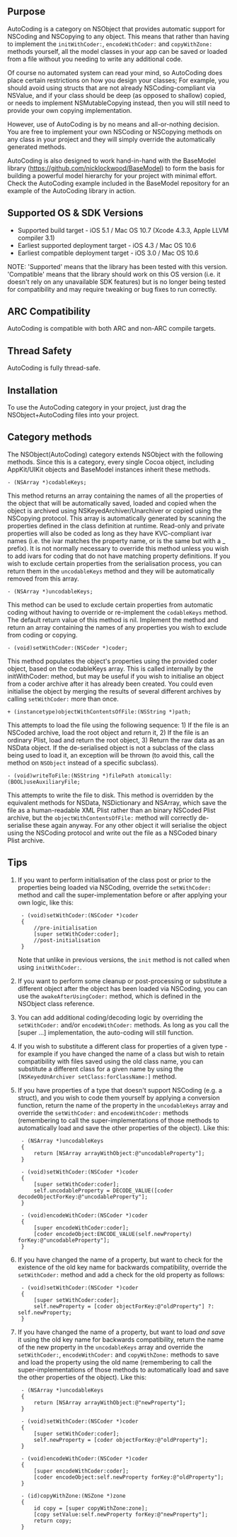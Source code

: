 Purpose
--------------

AutoCoding is a category on NSObject that provides automatic support for NSCoding and NSCopying to any object. This means that rather than having to implement the `initWithCoder:`, `encodeWithCoder:` and `copyWithZone:` methods yourself, all the model classes in your app can be saved or loaded from a file without you needing to write any additional code.

Of course no automated system can read your mind, so AutoCoding does place certain restrictions on how you design your classes; For example, you should avoid using structs that are not already NSCoding-compliant via NSValue, and if your class should be deep (as opposed to shallow) copied, or needs to implement NSMutableCopying instead, then you will still need to provide your own copying implementation.

However, use of AutoCoding is by no means and all-or-nothing decision. You are free to implement your own NSCoding or NSCopying methods on any class in your project and they will simply override the automatically generated methods.

AutoCoding is also designed to work hand-in-hand with the BaseModel library (https://github.com/nicklockwood/BaseModel) to form the basis for building a powerful model hierarchy for your project with minimal effort. Check the AutoCoding example included in the BaseModel repository for an example of the AutoCoding library in action.


Supported OS & SDK Versions
-----------------------------

* Supported build target - iOS 5.1 / Mac OS 10.7 (Xcode 4.3.3, Apple LLVM compiler 3.1)
* Earliest supported deployment target - iOS 4.3 / Mac OS 10.6
* Earliest compatible deployment target - iOS 3.0 / Mac OS 10.6

NOTE: 'Supported' means that the library has been tested with this version. 'Compatible' means that the library should work on this OS version (i.e. it doesn't rely on any unavailable SDK features) but is no longer being tested for compatibility and may require tweaking or bug fixes to run correctly.


ARC Compatibility
------------------

AutoCoding is compatible with both ARC and non-ARC compile targets.


Thread Safety
--------------

AutoCoding is fully thread-safe.


Installation
--------------

To use the AutoCoding category in your project, just drag the NSObject+AutoCoding files into your project.


Category methods
-----------------------------

The NSObject(AutoCoding) category extends NSObject with the following methods. Since this is a category, every single Cocoa object, including AppKit/UIKit objects and BaseModel instances inherit these methods.

    - (NSArray *)codableKeys;
    
This method returns an array containing the names of all the properties of the object that will be automatically saved, loaded and copied when the object is archived using NSKeyedArchiver/Unarchiver or copied using the NSCopying protocol. This array is automatically generated by scanning the properties defined in the class definition at runtime. Read-only and private properties will also be coded as long as they have KVC-compliant ivar names (i.e. the ivar matches the property name, or is the same but with a _ prefix). It is not normally necessary to override this method unless you wish to add ivars for coding that do not have matching property definitions. If you wish to exclude certain properties from the serialisation process, you can return them in the `uncodableKeys` method and they will be automatically removed from this array.
    
    - (NSArray *)uncodableKeys;

This method can be used to exclude certain properties from automatic coding without having to override or re-implement the `codableKeys` method. The default return value of this method is nil. Implement the method and return an array containing the names of any properties you wish to exclude from coding or copying.

    - (void)setWithCoder:(NSCoder *)coder;
    
This method populates the object's properties using the provided coder object, based on the codableKeys array. This is called internally by the initWithCoder: method, but may be useful if you wish to initialise an object from a coder archive after it has already been created. You could even initialise the object by merging the results of several different archives by calling `setWithCoder:` more than once.

	+ (instancetype)objectWithContentsOfFile:(NSString *)path;
	
This attempts to load the file using the following sequence: 1) If the file is an NSCoded archive, load the root object and return it, 2) If the file is an ordinary Plist, load and return the root object, 3) Return the raw data as an NSData object. If the de-serialised object is not a subclass of the class being used to load it, an exception will be thrown (to avoid this, call the method on `NSObject` instead of a specific subclass).
	
	- (void)writeToFile:(NSString *)filePath atomically:(BOOL)useAuxiliaryFile;
	
This attempts to write the file to disk. This method is overridden by the equivalent methods for NSData, NSDictionary and NSArray, which save the file as a human-readable XML Plist rather than an binary NSCoded Plist archive, but the `objectWithContentsOfFile:` method will correctly de-serialise these again anyway. For any other object it will serialise the object using the NSCoding protocol and write out the file as a NSCoded binary Plist archive.


Tips
--------------------------------------

1. If you want to perform initialisation of the class post or prior to the properties being loaded via NSCoding, override the `setWithCoder:` method and call the super-implementation before or after applying your own logic, like this:

        - (void)setWithCoder:(NSCoder *)coder
        {
            //pre-initialisation
            [super setWithCoder:coder];
            //post-initialisation
        }

    Note that unlike in previous versions, the `init` method is not called when using `initWithCoder:`.

2. If you want to perform some cleanup or post-processing or substitute a different object after the object has been loaded via NSCoding, you can use the `awakeAfterUsingCoder:` method, which is defined in the NSObject class reference.

3. You can add additional coding/decoding logic by overriding the `setWithCoder:` and/or `encodeWithCoder:` methods. As long as you call the [super ...] implementation, the auto-coding will still function.

4. If you wish to substitute a different class for properties of a given type - for example if you have changed the name of a class but wish to retain compatibility with files saved using the old class name, you can substitute a different class for a given name by using the `[NSKeyedUnArchiver setClass:forClassName:]` method.

5. If you have properties of a type that doesn't support NSCoding (e.g. a struct), and you wish to code them yourself by applying a conversion function, return the name of the property in the `uncodableKeys` array and override the `setWithCoder:` and `encodeWithCoder:` methods (remembering to call the super-implementations of those methods to automatically load and save the other properties of the object). Like this:

        - (NSArray *)uncodableKeys
        {
            return [NSArray arrayWithObject:@"uncodableProperty"];
        }
        
        - (void)setWithCoder:(NSCoder *)coder
        {
            [super setWithCoder:coder];
            self.uncodableProperty = DECODE_VALUE([coder decodeObjectForKey:@"uncodableProperty"];
        }
        
        - (void)encodeWithCoder:(NSCoder *)coder
        {
            [super encodeWithCoder:coder];
            [coder encodeObject:ENCODE_VALUE(self.newProperty) forKey:@"uncodableProperty"];
        }

6. If you have changed the name of a property, but want to check for the existence of the old key name for backwards compatibility, override the `setWithCoder:` method and add a check for the old property as follows:

        - (void)setWithCoder:(NSCoder *)coder
        {
            [super setWithCoder:coder];
            self.newProperty = [coder objectForKey:@"oldProperty"] ?: self.newProperty;
        }

7. If you have changed the name of a property, but want to load *and save* it using the old key name for backwards compatibility, return the name of the new property in the `uncodableKeys` array and override the `setWithCoder:`, `encodeWithCoder:` and `copyWithZone:` methods to save and load the property using the old name (remembering to call the super-implementations of those methods to automatically load and save the other properties of the object). Like this:

        - (NSArray *)uncodableKeys
        {
            return [NSArray arrayWithObject:@"newProperty"];
        }
        
        - (void)setWithCoder:(NSCoder *)coder
        {
            [super setWithCoder:coder];
            self.newProperty = [coder objectForKey:@"oldProperty"];
        }
        
        - (void)encodeWithCoder:(NSCoder *)coder
        {
            [super encodeWithCoder:coder];
            [coder encodeObject:self.newProperty forKey:@"oldProperty"];
        }
        
        - (id)copyWithZone:(NSZone *)zone
        {
            id copy = [super copyWithZone:zone];
            [copy setValue:self.newProperty forKey:@"newProperty"];
            return copy;
        }